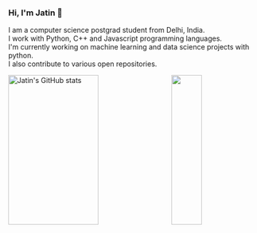 ### Hi, I'm Jatin  👋
I am a computer science postgrad student from Delhi, India. </br>
I work with Python, C++ and Javascript programming languages. </br>
I'm currently working on machine learning and data science projects with python. </br>
I also contribute to various open repositories. 

<a href="https://profile-summary-for-github.com/user/jatin9909">
  <img align="left" height="300px" width="60%" src=https://github-readme-stats.vercel.app/api?username=jatin9909&show_icons=true&hide_border=false&title_color=221f3b&icon_color=221f3b&text_color=6f4a8e&bg_color=ebebeb) alt="Jatin's GitHub stats"/>
  <img height="300px" width="35%"src="https://github-readme-stats.vercel.app/api/top-langs/?username=jatin9909&layout=compact&langs_count=10" align="right" height=150em>
  </a>
